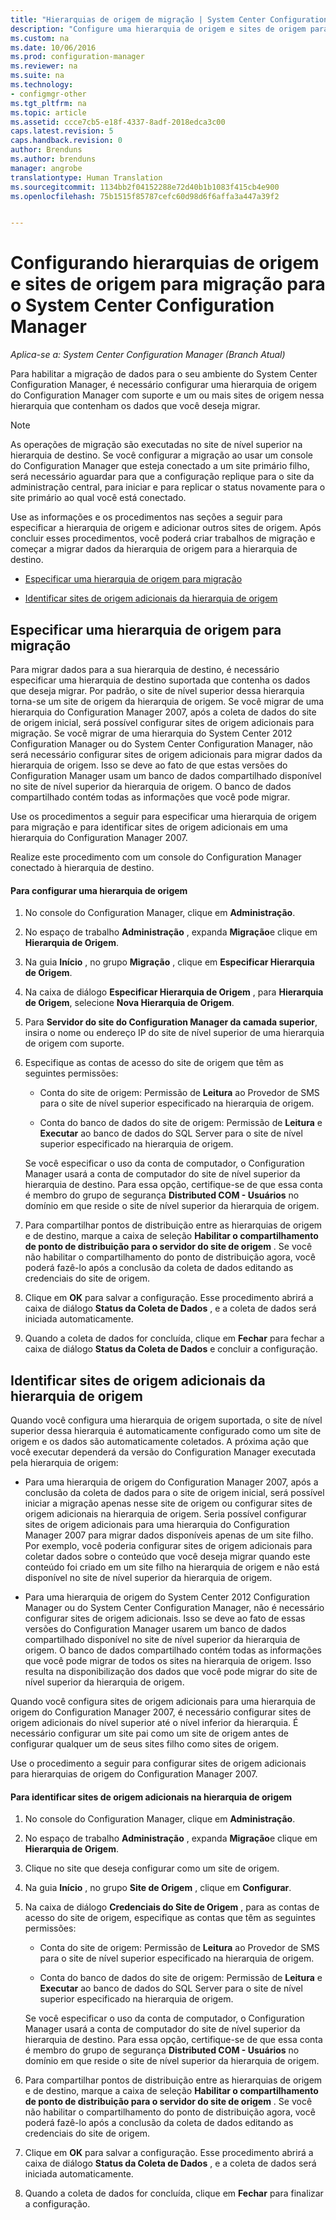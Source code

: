 ```yaml
---
title: "Hierarquias de origem de migração | System Center Configuration Manager"
description: "Configure uma hierarquia de origem e sites de origem para que você possa migrar dados para seu ambiente do System Center Configuration Manager."
ms.custom: na
ms.date: 10/06/2016
ms.prod: configuration-manager
ms.reviewer: na
ms.suite: na
ms.technology:
- configmgr-other
ms.tgt_pltfrm: na
ms.topic: article
ms.assetid: ccce7cb5-e18f-4337-8adf-2018edca3c00
caps.latest.revision: 5
caps.handback.revision: 0
author: Brenduns
ms.author: brenduns
manager: angrobe
translationtype: Human Translation
ms.sourcegitcommit: 1134bb2f04152288e72d40b1b1083f415cb4e900
ms.openlocfilehash: 75b1515f85787cefc60d98d6f6affa3a447a39f2


---
```

# <a name="configuring-source-hierarchies-and-source-sites-for-migration-to-system-center-configuration-manager"></a>Configurando hierarquias de origem e sites de origem para migração para o System Center Configuration Manager

*Aplica-se a: System Center Configuration Manager (Branch Atual)*

Para habilitar a migração de dados para o seu ambiente do System Center Configuration Manager, é necessário configurar uma hierarquia de origem do Configuration Manager com suporte e um ou mais sites de origem nessa hierarquia que contenham os dados que você deseja migrar.  

> [!NOTE]  
>  As operações de migração são executadas no site de nível superior na hierarquia de destino. Se você configurar a migração ao usar um console do Configuration Manager que esteja conectado a um site primário filho, será necessário aguardar para que a configuração replique para o site da administração central, para iniciar e para replicar o status novamente para o site primário ao qual você está conectado.  

 Use as informações e os procedimentos nas seções a seguir para especificar a hierarquia de origem e adicionar outros sites de origem. Após concluir esses procedimentos, você poderá criar trabalhos de migração e começar a migrar dados da hierarquia de origem para a hierarquia de destino.  

-   [Especificar uma hierarquia de origem para migração](#BKBM_ConfigSrcHierarchy)  

-   [Identificar sites de origem adicionais da hierarquia de origem](#BKBM_ConfigSrcSites)  

##  <a name="a-namebkbmconfigsrchierarchya-specify-a-source-hierarchy-for-migration"></a><a name="BKBM_ConfigSrcHierarchy"></a> Especificar uma hierarquia de origem para migração  
 Para migrar dados para a sua hierarquia de destino, é necessário especificar uma hierarquia de destino suportada que contenha os dados que deseja migrar. Por padrão, o site de nível superior dessa hierarquia torna-se um site de origem da hierarquia de origem. Se você migrar de uma hierarquia do Configuration Manager 2007, após a coleta de dados do site de origem inicial, será possível configurar sites de origem adicionais para migração. Se você migrar de uma hierarquia do System Center 2012 Configuration Manager ou do System Center Configuration Manager, não será necessário configurar sites de origem adicionais para migrar dados da hierarquia de origem. Isso se deve ao fato de que estas versões do Configuration Manager usam um banco de dados compartilhado disponível no site de nível superior da hierarquia de origem. O banco de dados compartilhado contém todas as informações que você pode migrar.  

 Use os procedimentos a seguir para especificar uma hierarquia de origem para migração e para identificar sites de origem adicionais em uma hierarquia do Configuration Manager 2007.  

 Realize este procedimento com um console do Configuration Manager conectado à hierarquia de destino.  

#### <a name="to-configure-a-source-hierarchy"></a>Para configurar uma hierarquia de origem  

1.  No console do Configuration Manager, clique em **Administração**.  

2.  No espaço de trabalho **Administração** , expanda **Migração**e clique em **Hierarquia de Origem**.  

3.  Na guia **Início** , no grupo **Migração** , clique em **Especificar Hierarquia de Origem**.  

4.  Na caixa de diálogo **Especificar Hierarquia de Origem** , para **Hierarquia de Origem**, selecione **Nova Hierarquia de Origem**.  

5.  Para **Servidor do site do Configuration Manager da camada superior**, insira o nome ou endereço IP do site de nível superior de uma hierarquia de origem com suporte.  

6.  Especifique as contas de acesso do site de origem que têm as seguintes permissões:  

    -   Conta do site de origem: Permissão de **Leitura** ao Provedor de SMS para o site de nível superior especificado na hierarquia de origem.  

    -   Conta do banco de dados do site de origem: Permissão de **Leitura** e **Executar** ao banco de dados do SQL Server para o site de nível superior especificado na hierarquia de origem.  

     Se você especificar o uso da conta de computador, o Configuration Manager usará a conta de computador do site de nível superior da hierarquia de destino. Para essa opção, certifique-se de que essa conta é membro do grupo de segurança **Distributed COM - Usuários** no domínio em que reside o site de nível superior da hierarquia de origem.  

7.  Para compartilhar pontos de distribuição entre as hierarquias de origem e de destino, marque a caixa de seleção **Habilitar o compartilhamento de ponto de distribuição para o servidor do site de origem** . Se você não habilitar o compartilhamento do ponto de distribuição agora, você poderá fazê-lo após a conclusão da coleta de dados editando as credenciais do site de origem.  

8.  Clique em **OK** para salvar a configuração. Esse procedimento abrirá a caixa de diálogo **Status da Coleta de Dados** , e a coleta de dados será iniciada automaticamente.  

9. Quando a coleta de dados for concluída, clique em **Fechar** para fechar a caixa de diálogo **Status da Coleta de Dados** e concluir a configuração.  

##  <a name="a-namebkbmconfigsrcsitesa-identify-additional-source-sites-of-the-source-hierarchy"></a><a name="BKBM_ConfigSrcSites"></a> Identificar sites de origem adicionais da hierarquia de origem  
 Quando você configura uma hierarquia de origem suportada, o site de nível superior dessa hierarquia é automaticamente configurado como um site de origem e os dados são automaticamente coletados. A próxima ação que você executar dependerá da versão do Configuration Manager executada pela hierarquia de origem:  

-   Para uma hierarquia de origem do Configuration Manager 2007, após a conclusão da coleta de dados para o site de origem inicial, será possível iniciar a migração apenas nesse site de origem ou configurar sites de origem adicionais na hierarquia de origem. Seria possível configurar sites de origem adicionais para uma hierarquia do Configuration Manager 2007 para migrar dados disponíveis apenas de um site filho. Por exemplo, você poderia configurar sites de origem adicionais para coletar dados sobre o conteúdo que você deseja migrar quando este conteúdo foi criado em um site filho na hierarquia de origem e não está disponível no site de nível superior da hierarquia de origem.  

-   Para uma hierarquia de origem do System Center 2012 Configuration Manager ou do System Center Configuration Manager, não é necessário configurar sites de origem adicionais. Isso se deve ao fato de essas versões do Configuration Manager usarem um banco de dados compartilhado disponível no site de nível superior da hierarquia de origem. O banco de dados compartilhado contém todas as informações que você pode migrar de todos os sites na hierarquia de origem. Isso resulta na disponibilização dos dados que você pode migrar do site de nível superior da hierarquia de origem.  

Quando você configura sites de origem adicionais para uma hierarquia de origem do Configuration Manager 2007, é necessário configurar sites de origem adicionais do nível superior até o nível inferior da hierarquia. É necessário configurar um site pai como um site de origem antes de configurar qualquer um de seus sites filho como sites de origem.  

Use o procedimento a seguir para configurar sites de origem adicionais para hierarquias de origem do Configuration Manager 2007.  

#### <a name="to-identify-additional-source-sites-in-the-source-hierarchy"></a>Para identificar sites de origem adicionais na hierarquia de origem  

1.  No console do Configuration Manager, clique em **Administração**.  

2.  No espaço de trabalho **Administração** , expanda **Migração**e clique em **Hierarquia de Origem**.  

3.  Clique no site que deseja configurar como um site de origem.  

4.  Na guia **Início** , no grupo **Site de Origem** , clique em **Configurar**.  

5.  Na caixa de diálogo **Credenciais do Site de Origem** , para as contas de acesso do site de origem, especifique as contas que têm as seguintes permissões:  

    -   Conta do site de origem: Permissão de **Leitura** ao Provedor de SMS para o site de nível superior especificado na hierarquia de origem.  

    -   Conta do banco de dados do site de origem: Permissão de **Leitura** e **Executar** ao banco de dados do SQL Server para o site de nível superior especificado na hierarquia de origem.  

    Se você especificar o uso da conta de computador, o Configuration Manager usará a conta de computador do site de nível superior da hierarquia de destino. Para essa opção, certifique-se de que essa conta é membro do grupo de segurança **Distributed COM - Usuários** no domínio em que reside o site de nível superior da hierarquia de origem.  

6.  Para compartilhar pontos de distribuição entre as hierarquias de origem e de destino, marque a caixa de seleção **Habilitar o compartilhamento de ponto de distribuição para o servidor do site de origem** . Se você não habilitar o compartilhamento do ponto de distribuição agora, você poderá fazê-lo após a conclusão da coleta de dados editando as credenciais do site de origem.  

7.  Clique em **OK** para salvar a configuração. Esse procedimento abrirá a caixa de diálogo **Status da Coleta de Dados** , e a coleta de dados será iniciada automaticamente.  

8.  Quando a coleta de dados for concluída, clique em **Fechar** para finalizar a configuração.  



<!--HONumber=Nov16_HO1-->


